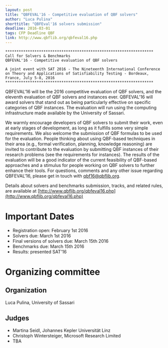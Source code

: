 ```yaml
---
layout: post
title: "QBFEVAL'16 - Competitive evaluation of QBF solvers"
author: "Luca Pulina"
shorttitle: "QBFEval'16 solvers submission"
deadline: 2016-03-01
tags: CFP Deadline QBF
link: http://www.qbflib.org/qbfeval16.php
---
```


    ******************************************************************
    Call for Solvers & Benchmarks
    QBFEVAL'16 - Competitive evaluation of QBF solvers
    
    A joint event with SAT 2016 - The Nineteenth International Conference
    on Theory and Applications of Satisfiability Testing - Bordeaux,
    France, July 5-8, 2016
    ******************************************************************


QBFEVAL'16 will be the 2016 competitive evaluation of QBF solvers, and
the eleventh evaluation of QBF solvers and instances ever. QBFEVAL'16
will award solvers that stand out as being particularly effective on
specific categories of QBF instances. The evaluation will run using
the computing infrastructure made available by the University of
Sassari.

We warmly encourage developers of QBF solvers to submit their work,
even at early stages of development, as long as it fulfills some very
simple requirements. We also welcome the submission of QBF formulas to
be used for the evaluation. People thinking about using QBF-based
techniques in their area (e.g., formal verification, planning,
knowledge reasoning) are invited to contribute to the evaluation by
submitting QBF instances of their research problems (see the
requirements for instances). The results of the evaluation will be a
good indicator of the current feasibility of QBF-based approaches and
a stimulus for people working on QBF solvers to further enhance their
tools. For questions, comments and any other issue regarding
QBFEVAL'16, please get in touch with qbf16@qbflib.org.


Details about solvers and benchmarks submission, tracks, and related
rules, are available at [http://www.qbflib.org/qbfeval16.php](http://www.qbflib.org/qbfeval16.php)

# Important Dates

+ Registration open: February 1st 2016
+ Solvers due: March 1st 2016
+ Final versions of solvers due: March 15th 2016
+ Benchmarks due: March 15th 2016
+ Results: presented SAT'16 

# Organizing committee

## Organization
Luca Pulina, University of Sassari

## Judges

- Martina Seidl, Johannes Kepler Universität Linz
- Christoph Wintersteiger, Microsoft Research Limited
- TBA

